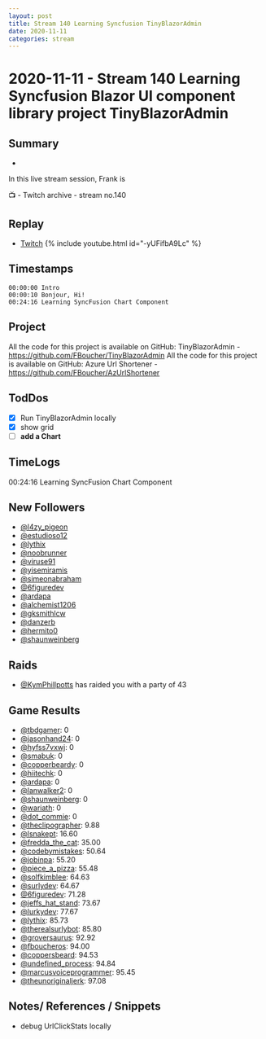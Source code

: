 ```yaml
---
layout: post
title: Stream 140 Learning Syncfusion TinyBlazorAdmin
date: 2020-11-11
categories: stream
---
```



# 2020-11-11 - Stream 140 Learning Syncfusion Blazor UI component library project TinyBlazorAdmin

## Summary
-

In this live stream session, Frank is 

📺 - Twitch archive - stream no.140

## Replay


- [Twitch](https://www.twitch.tv/fboucheros)
{% include youtube.html id="-yUFifbA9Lc" %}
<br/><!--more-->


## Timestamps


    00:00:00 Intro
    00:00:10 Bonjour, Hi!
    00:24:16 Learning SyncFusion Chart Component


## Project

All the code for this project is available on GitHub: TinyBlazorAdmin - https://github.com/FBoucher/TinyBlazorAdmin
All the code for this project is available on GitHub: Azure Url Shortener - https://github.com/FBoucher/AzUrlShortener
## TodDos

- [X] Run TinyBlazorAdmin locally
- [X] show grid
- [ ] **add a Chart**

## TimeLogs

00:24:16 Learning SyncFusion Chart Component

## New Followers

- [@l4zy_pigeon](https://www.twitch.tv/l4zy_pigeon)
- [@estudioso12](https://www.twitch.tv/estudioso12)
- [@lythix](https://www.twitch.tv/lythix)
- [@noobrunner](https://www.twitch.tv/noobrunner)
- [@viruse91](https://www.twitch.tv/viruse91)
- [@yisemiramis](https://www.twitch.tv/yisemiramis)
- [@simeonabraham](https://www.twitch.tv/simeonabraham)
- [@6figuredev](https://www.twitch.tv/6figuredev)
- [@ardapa](https://www.twitch.tv/ardapa)
- [@alchemist1206](https://www.twitch.tv/alchemist1206)
- [@gksmithlcw](https://www.twitch.tv/gksmithlcw)
- [@danzerb](https://www.twitch.tv/danzerb)
- [@hermito0](https://www.twitch.tv/hermito0)
- [@shaunweinberg](https://www.twitch.tv/shaunweinberg)

## Raids

- [@KymPhillpotts](https://www.twitch.tv/KymPhillpotts) has raided you with a party of 43

## Game Results

- [@tbdgamer](https://www.twitch.tv/tbdgamer): 0
- [@jasonhand24](https://www.twitch.tv/jasonhand24): 0
- [@hyfss7vxwj](https://www.twitch.tv/hyfss7vxwj): 0
- [@smabuk](https://www.twitch.tv/smabuk): 0
- [@copperbeardy](https://www.twitch.tv/copperbeardy): 0
- [@hiitechk](https://www.twitch.tv/hiitechk): 0
- [@ardapa](https://www.twitch.tv/ardapa): 0
- [@lanwalker2](https://www.twitch.tv/lanwalker2): 0
- [@shaunweinberg](https://www.twitch.tv/shaunweinberg): 0
- [@wariath](https://www.twitch.tv/wariath): 0
- [@dot_commie](https://www.twitch.tv/dot_commie): 0
- [@theclipographer](https://www.twitch.tv/theclipographer): 9.88
- [@lsnakept](https://www.twitch.tv/lsnakept): 16.60
- [@fredda_the_cat](https://www.twitch.tv/fredda_the_cat): 35.00
- [@codebymistakes](https://www.twitch.tv/codebymistakes): 50.64
- [@jobinpa](https://www.twitch.tv/jobinpa): 55.20
- [@piece_a_pizza](https://www.twitch.tv/piece_a_pizza): 55.48
- [@solfkimblee](https://www.twitch.tv/solfkimblee): 64.63
- [@surlydev](https://www.twitch.tv/surlydev): 64.67
- [@6figuredev](https://www.twitch.tv/6figuredev): 71.28
- [@jeffs_hat_stand](https://www.twitch.tv/jeffs_hat_stand): 73.67
- [@lurkydev](https://www.twitch.tv/lurkydev): 77.67
- [@lythix](https://www.twitch.tv/lythix): 85.73
- [@therealsurlybot](https://www.twitch.tv/therealsurlybot): 85.80
- [@groversaurus](https://www.twitch.tv/groversaurus): 92.92
- [@fboucheros](https://www.twitch.tv/fboucheros): 94.00
- [@coppersbeard](https://www.twitch.tv/coppersbeard): 94.53
- [@undefined_process](https://www.twitch.tv/undefined_process): 94.84
- [@marcusvoiceprogrammer](https://www.twitch.tv/marcusvoiceprogrammer): 95.45
- [@theunoriginaljerk](https://www.twitch.tv/theunoriginaljerk): 97.08

## Notes/ References / Snippets

- debug UrlClickStats locally
